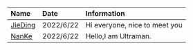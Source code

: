 | Name         | Date      |  Information                  |
|:-------------|:----------|:------------------------------|
| [JieDing]    | 2022/6/22 | Hi everyone, nice to meet you |
| [NanKe]      | 2022/6/22 | Hello,I am Ultraman.          |

[jieding]: https://github.com/JieDing/
[NanKe]: https://github.com/VedaGao/
